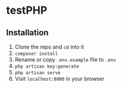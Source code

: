 # testPHP
## Installation

1. Clone the repo and `cd` into it
1. `composer install`
1. Rename or copy `.env.example` file to `.env`
1. `php artisan key:generate`
1. `php artisan serve` 
1. Visit `localhost:8000` in your browser

